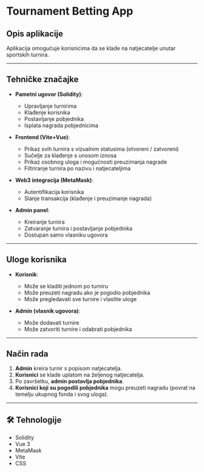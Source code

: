 # Tournament Betting App

## Opis aplikacije

Aplikacija omogućuje korisnicima da se klade na natjecatelje unutar sportskih turnira.

---

## Tehničke značajke

- **Pametni ugovor (Solidity)**:

  - Upravljanje turnirima
  - Klađenje korisnika
  - Postavljanje pobjednika
  - Isplata nagrada pobjednicima

- **Frontend (Vite+Vue)**:

  - Prikaz svih turnira s vizualnim statusima (otvoreni / zatvoreni)
  - Sučelje za klađenje s unosom iznosa
  - Prikaz osobnog uloga i mogućnosti preuzimanja nagrade
  - Filtriranje turnira po nazivu i natjecateljima

- **Web3 integracija (MetaMask)**:

  - Autentifikacija korisnika
  - Slanje transakcija (klađenje i preuzimanje nagrada)

- **Admin panel**:
  - Kreiranje turnira
  - Zatvaranje turnira i postavljanje pobjednika
  - Dostupan samo vlasniku ugovora

---

## Uloge korisnika

- **Korisnik**:

  - Može se kladiti jednom po turniru
  - Može preuzeti nagradu ako je pogodio pobjednika
  - Može pregledavati sve turnire i vlastite uloge

- **Admin (vlasnik ugovora)**:
  - Može dodavati turnire
  - Može zatvoriti turnire i odabrati pobjednika

---

## Način rada

1. **Admin** kreira turnir s popisom natjecatelja.
2. **Korisnici** se klade uplatom na željenog natjecatelja.
3. Po završetku, **admin postavlja pobjednika**.
4. **Korisnici koji su pogodili pobjednika** mogu preuzeti nagradu (povrat na temelju ukupnog fonda i svog uloga).

---

## 🛠️ Tehnologije

- Solidity
- Vue 3
- MetaMask
- Vite
- CSS
